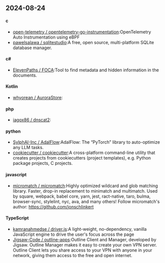 ## 2024-08-24
#### c
* [open-telemetry / opentelemetry-go-instrumentation](https://github.com/open-telemetry/opentelemetry-go-instrumentation):OpenTelemetry Auto Instrumentation using eBPF
* [pawelsalawa / sqlitestudio](https://github.com/pawelsalawa/sqlitestudio):A free, open source, multi-platform SQLite database manager.
#### c#
* [ElevenPaths / FOCA](https://github.com/ElevenPaths/FOCA):Tool to find metadata and hidden information in the documents.
#### Kotlin
* [whyorean / AuroraStore](https://github.com/whyorean/AuroraStore):
#### php
* [iagox86 / dnscat2](https://github.com/iagox86/dnscat2):
#### python
* [SylphAI-Inc / AdalFlow](https://github.com/SylphAI-Inc/AdalFlow):AdalFlow: The “PyTorch” library to auto-optimize any LLM tasks.
* [cookiecutter / cookiecutter](https://github.com/cookiecutter/cookiecutter):A cross-platform command-line utility that creates projects from cookiecutters (project templates), e.g. Python package projects, C projects.
#### javascript
* [micromatch / micromatch](https://github.com/micromatch/micromatch):Highly optimized wildcard and glob matching library. Faster, drop-in replacement to minimatch and multimatch. Used by square, webpack, babel core, yarn, jest, ract-native, taro, bulma, browser-sync, stylelint, nyc, ava, and many others! Follow micromatch's author: https://github.com/jonschlinkert
#### TypeScript
* [kamranahmedse / driver.js](https://github.com/kamranahmedse/driver.js):A light-weight, no-dependency, vanilla JavaScript engine to drive the user's focus across the page
* [Jigsaw-Code / outline-apps](https://github.com/Jigsaw-Code/outline-apps):Outline Client and Manager, developed by Jigsaw. Outline Manager makes it easy to create your own VPN server. Outline Client lets you share access to your VPN with anyone in your network, giving them access to the free and open internet.
